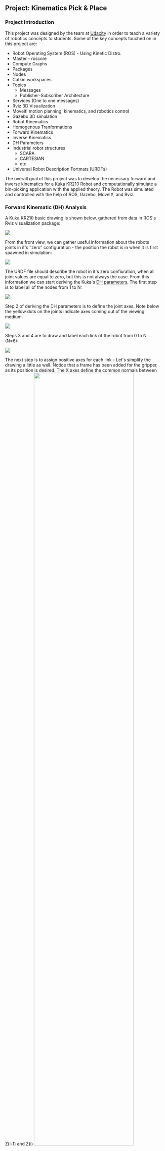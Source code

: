## Project: Kinematics Pick & Place

### Project Introduction

This project was designed by the team at [Udacity](https://www.udacity.com/course/robotics-software-engineer--nd209) in order to teach a variety of robotics concepts to students. Some of the key concepts touched on in this project are:
* Robot Operating System (ROS) - Using Kinetic Distro.
 * Master - roscore
 * Compute Graphs
 * Packages
 * Nodes
 * Catkin workspaces
 * Topics
   * Messages
   * Publisher-Subscriber Architecture
 * Services (One to one messages)
 * Rviz 3D Visualization
 * Moveit! motion planning, kinematics, and robotics control
 * Gazebo 3D simulation
* Robot Kinematics
 * Homogenous Tranformations
 * Forward Kinematics
 * Inverse Kinematics
 * DH Parameters
 * Industrial robot structures
   * SCARA
   * CARTESIAN
   * etc.
 * Universal Robot Description Fortmats (URDFs)

The overall goal of this project was to develop the necessary forward and inverse kinematics for a Kuka KR210  Robot and computationally simulate a bin-picking application with the applied theory. The Robot was simulated  and controlled with the help of ROS, Gazebo, MoveIt!, and Rviz.

### Forward Kinematic (DH) Analysis

A Kuka KR210 basic drawing is shown below, gathered from data in ROS's Rviz visualization package:

<img src="misc_images/kr210_Drawing.jpg">

From the front view, we can gather useful information about the robots joints in it's "zero" configuration - the position the robot is in when it is first spawned in simulation:

<img src="misc_images/Kuka_kr210_Joints.png">

The URDF file should describe the robot in it's zero confiuration, when all joint values are equal to zero, but this is not always the case. From this information we can start deriving the Kuka's [DH parameters](https://en.wikipedia.org/wiki/Denavit%E2%80%93Hartenberg_parameters). The first step is to label all of the nodes from 1 to N:

<img src="misc_images/kuka_kr210_dh1.png">

Step 2 of deriving the DH parameters is to define the joint axes. Note below the yellow dots on the joints indicate axes coming out of the viewing medium. 

<img src="misc_images/kuka_kr210_dh2.png">

Steps 3 and 4 are to draw and label each link of the robot from 0 to N (N=6):

<img src="misc_images/kuka_kr210_dh3.png">

The next step is to assign positive axes for each link - Let's simplify the drawing a little as well. Notice that a frame has been added for the gripper, as its position is desired. The X axes define the common normals between Z(i-1) and Z(i)
<img src="misc_images/Kuka-robotic-arm.png" width="80%">

The next step is to determine the distances between each non-zero link length and offsets. a(i-1) is the distance from z(i-1) to z(i) measured along x(i-1). d(i) is the distance between x(i-1) and x(i) measured along the z(i) axis.
<img src="misc_images/kuka-robotic-arm-2.png" width="80%">

The twist angles (alpha) are the angles between the z(i) and z(i+1) axes, measured about x(i):

 i | alpha(i) 
--- | ---  
0 | 0 
1 | -pi/2 
2 | 0 
3 | -pi/2
4 | pi/2 
5 | -pi/2 
6 | 0 

The KR210 is made up of all relvolute joints, and therefore the only variables are thetas. Theta(i) is the angle between x(i-1) and x(i) measured about z(i).

From this information, we can derive the DH parameter table for the KR 210 Robot. Each row is the transform from link(i-1) to link(i).


|      i      | alpha(i-1) | a(i-1) |   d(i)  |    theta(i)    |
|:-----------:|:----------:|:------:|:---------:|:--------------:|
|  1 (0-->1)  |      0     |    0   |     d1    |     theta1     |
|      2      |    -pi/2   |   a1   |     0     | -pi/2 + theta2 |
|      3      |      0     |   a2   |     0     |     theta3     |
|      4      |    -pi/2   |   -a3  |     d4    |     theta4     |
|      5      |    pi/2    |    0   |     0     |     theta5     |
|      6      |    -pi/2   |    0   |     0     |     theta6     |
| EE (6-->EE) |      0     |    0   | d_gripper |        0       |


From the URDF file describing the Kuka arm, we can find information about the joint positions under the joint's heading and therefore, the DH Parameter table can be filled out as follows:


|      i      | alpha(i-1) | a(i-1) | d(i) |  theta(i)  |
|:-----------:|:----------:|:------:|:------:|:----------:|
|  1 (0-->1)  |      0     |    0   |  0.75  |     q1     |
|      2      |    -pi/2   |  0.35  |    0   | -pi/2 + q2 |
|      3      |      0     |  1.25  |    0   |     q3     |
|      4      |    -pi/2   | -0.054 |   1.5  |     q4     |
|      5      |    pi/2    |    0   |    0   |     q5     |
|      6      |    -pi/2   |    0   |    0   |     q6     |
| EE (6-->EE) |      0     |    0   |  0.303 |      0     |


Utilizing the DH parameter table derived above, we can create 4x4 homogenious transformation matricies about each joint, based on the following relation for DH parameters: 

<img src="misc_images/dh-transform-matrix.png" width="80%">

For example, the homogenious tranformation matrix derived from the first row of the DH parameter table, corresponding to the transformation between links 0 and 1, can be written as follows (please refer to appendix A for a list of all of the individual transformation matrices -  obtained from `pprint(TF)` in `sympy`):

<img src="misc_images/t-0-1.png" width="50%">

The total transformation from the base of the Kuka Robot can then be found by chaining these transformations together:

<img src="misc_images/Chain_transform_equation.png" width="50%">


To check that the individual DH parameter tranformations are correct, a basis vector (example i(hat), j(hat)) of link(i-1) should be transformed into the basis vector of link(i), after a homogeneous transform is applied; x_0 should map to x_1, z_0 should map to z_1.


One thing to note about these transformations, however, is that the joint origins/orientations in the URDF are not the same as the frame origins/orientations of the DH parameter analysis. In the URDF file, each joint is defined relative to its parent link. In order to account for the differences between the URDF file and the DH parameter analysis, we need to apply a series of rotations described by a rotation matrix we will denote as `R_corr`.

### Inverse Kinematic Analysis of the Kuka KR210

Inverse kinematics is the much more difficult problem of solving for the joint variables of a robotic system based on the pose of the end effector. This problem is highly non-linear (involves a lot of inverse triginometric functions) and often results in many (or no) possible solutions to a given problem - it is up to the analyzer to determine the intended, or most efficient, solution.

The inverse kinematic problem can be solved with two main approaches - numerically or analytically (ref - Udacity Robotics Engineer Nanodegree - Lesson 11, Section 18). Numerical computation is utlizied in many areas of engineering/science and is an extremly well studied and mature field, but in many cases it is too computationally expensive to be used to solve real time problem: for these reasons an analytic, or "closed form" soltion is almost always prefered. 

It's not always the case that a closed form solution can be found for the inverse kinematic problem unless certain requirements have been met in the robot's design; namely, if a robot has three single neighbouring joints that meet in a single point, or has three neighbouring joint axes that are parallel, then we can find a closed form solution to the problem. In the case of the Kuka KR210, it is evident that the last three joints of this robot have joint axes that meet meet in a single point (the second last joint's origin). This feature of the Kuka KR210, named a "spherical wrist" allows us to kinematically decouple the problems of solving for the position and the orintation of the end effector; we can simply solve for the coordinates of the wrist center (based on the first 3 joints of the robot) and the orientation of the end effector (based on the last 3 joints) separately. 

Having already completed the DH parameter table for the robot with the origin of frames 4,5, and 6 coincident with the wrist center of the robot, we can find the location of the wrist center relative to the base frame of the robot. We know that the transform between the base link of the robot and it's end effector can be written as follows (img source: Udacity nano-degree program - Lesson 11, section 18):

<img src="misc_images/transform_between_base_and_end_effector.png" width="80%">

With the above information, and by knowing that the robot's end effector is a constant offset (say `d`) away from the wrist center in the direction of the last joint's axis, we can find the vector (coordinates) from the robot's base link to the wrist center as follows: 

<img src="misc_images/transform_base_and_wrist_center.png" width="80%">

Therefore in order to solve the problem, joint angles 1, 2, and 3 must be solved for such to make the wrist center coordinates coindident with the above relation. To maintain consistency with the Udacity Robotic Nanodegree program, lets assume that the overal transformation matrix from the robot's base to its end effector is

<img src="misc_images/total_homogenious_transform_form.png" width="25%">

where l, m, and n are vectors representing the endeffector's orientation, and p represents then end-effector's posiiton. From this, we can find the vector W, which represents the wrist center coordinates as follows:

<img src="misc_images/equations_for_wrist_center.png" width="25%">

In the above relation, `d_6` can be found in the previously derived DH table and `l` is the end-effector length. The `n` vector is used to calculate the wrist center because it is coincident with the offset from the wrist center to the end effector. The first three joint angles can now be determined using simple trigonometry. `theta 1`, the first joint angle, can be determined simply with

<img src="misc_images/theta_1.png" width="30%">

and `theta 2` and `theta 3` can be found utilizing the triangle diagram below.

<img src="misc_images/triangle_inverse_kinematics.png" width="80%">

Lengths C and A are easily found as they are simply the lengths of the links and can be computed using the DH table. We can find directly that C = 1.25 and A = sqrt((-0.054)^2 + 1.5^2). The angles a, b, and c are then computed using the cosine law. From here, it is a matter of applying simple trigonometric identites to solve for `theta 2` and `theta 3`, namely that a right angle adds up to pi/2 radians (remebering the offsets based on the fact the diagram does not start at the origin/base-frame). 

<img src="misc_images/theta_2.png" width="80%">

<img src="misc_images/theta_3.png" width="60%">

Once the rotations (the thetas) are known for the first three joints, we can determine the rotation matrix from 0->3 (R0_3); knowing this, we can find the roation matrix from 3->6 (R3_6) by multiplying the inverse (transpose as its an orthoganal matrix) of R0_3 by the orientation of the end effector. R3_6 provides us with three equations and three unknowns in which we can solve for `theta_4`, `theta_5`, and `theta_6` (equation/img source udacity robotics software engineer nanodegree lesson 11, section 18).

<img src="misc_images/R3_6.png" width="60%">

Multiplying R3_4, R4_5, R5_6, we can find R3_6:

<img src="misc_images/R_3_6-2.png" width="85%">

Finally, from this (using some clever algebraic and triginometric identies) we find (in code syntax):

```
theta_4 = atan2(R3_6[2,2], -R3_6[0,2])
theta_5 = atan2(sqrt(R3_6[0,2]*R3_6[0,2] +R3_6[2,2]*R3_6[2,2]),R3_6[1,2])
theta_6 = atan2(-R3_6[1,1], R3_6[1,0])
```

Note that due to the square root in `theta_5` that we can have multiple solutions for this joint angle (+/-); this does not affect `theta_4` and `theta_6`, as all possible solutions are valid.

### Project Implementation

The theoretical analysis outlined in the sections above was implemented in a python script run by ROS. RViz and Gazebo were utilized to visualize and simulate the inputs and outputs of this script. Overall, the implementation is a success - it picks and places most items without fault, however it is quite slow in running. In the future if more work were to be put into this program, it would be desireable to transfer from a symbolic math library to a compiled one (even just numpy!): this would lead to dramatic increases in mathematical computation speed; additionally to increase speed, one would want to be careful what was included in the main `for` loop that computes all of the poses - only what is required to be in this loop should be in there, as it needs to be run several times over for each path computation. 

Another way to increase the speed would be to subsample the robot's path points before computation. Many of these paths have too many intermediate steps for such a clear/open application space - it seems it would be OK to spread these points out further from one another which would ultimately lower computation time and also runtime. 

Below you will find an image of the Robot completing it's bin picking application. For any questions or concerns, please don't hesitate to give me a shout.

<img src="misc_images/completed_bin_pick.png" width="80%">


## APPENDIX A: Individual Transformaitons
<img src="misc_images/transformations.png" width="50%">
